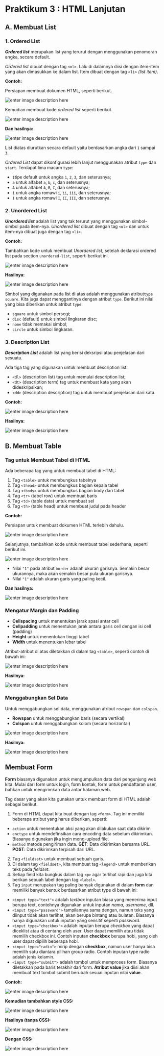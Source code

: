 # Praktikum 3 : HTML Lanjutan
## A. Membuat List

### **1. Ordered List**
 
 **_Ordered list_** merupakan list yang terurut dengan menggunakan penomoran angka, secara default. 
 
 _Ordered list_ dibuat dengan tag `<ol>`. Lalu di dalamnya diisi dengan item-item yang akan dimasukkan ke dalam list. Item dibuat dengan tag `<li>`  _(list item)_.
 
 **Contoh:**
 
 Persiapan membuat dokumen HTML, seperti berikut.
 
 ![enter image description here](https://github.com/kameliacindy/Lab3Web/blob/main/img/html_list.PNG)

Kemudian membuat kode _ordered list_ seperti berikut.

![enter image description here](https://github.com/kameliacindy/Lab3Web/blob/main/img/ordered_list.PNG)
 
 **Dan hasilnya:**
 
 ![enter image description here](https://github.com/kameliacindy/Lab3Web/blob/main/img/ss_ol.PNG)

List diatas diurutkan secara default yaitu berdasarkan angka dari `1` sampai  `3`.

_Ordered List_ dapat dikonfigurasi lebih lanjut menggunakan atribut `type` dan `start`. Terdapat lima macam `type`:
 -   `1`tipe default untuk angka `1`, `2`, `3`, dan seterusnya;
 -   `a`  untuk alfabet  `a`,  `b`,  `c`, dan seterusnya;
 -   `A`  untuk alfabet  `A`,  `B`,  `C`, dan seterusnya;
 -   `i`  untuk angka romawi `i`,  `ii`,  `iii`, dan seterusnya;
 -   `I`  untuk angka romawi `I`,  `II`,  `III`, dan seterusnya.
 
 ### **2. Unordered List**
 
 **_Unordered list_**  adalah list yang tak terurut yang menggunakan simbol-simbol pada item-nya.  _Unordered list_  dibuat dengan tag  `<ul>`  dan untuk item-nya dibuat juga dengan tag  `<li>`.
 
**Contoh:**

Tambahkan kode untuk membuat _Unordered list_, setelah deklarasi  ordered list pada section `unordered-list`, seperti berikut ini.

![enter image description here](https://github.com/kameliacindy/Lab3Web/blob/main/img/unorderd_list.PNG)
 
**Hasilnya:**

![enter image description here](https://github.com/kameliacindy/Lab3Web/blob/main/img/ss_ul.PNG)

Simbol yang digunakan pada list di atas adalah menggunakan atribut`type` `square`.
Kita juga dapat menggantinya dengan atribut  `type`. Berikut ini nilai yang bisa diberikan untuk atribut  `type`:

-   `square`  untuk simbol persegi;
-   `disc`  (default) untuk simbol lingkaran disc;
-   `none`  tidak memakai simbol;
-   `circle`  untuk simbol lingkaran.

### **3. Description List**

**_Description List_**  adalah list yang berisi deksripsi atau penjelasan dari sesuatu.

Ada tiga tag yang digunakan untuk membuat description list:

-   `<dl>`  (description list) tag untuk memulai description list;
-   `<dt>`  (description term) tag untuk membuat kata yang akan dideskripsikan;
-   `<dd>`  (description description) tag untuk membuat penjelasan dari kata.

**Contoh:**

![enter image description here](https://github.com/kameliacindy/Lab3Web/blob/main/img/description_list.PNG)

**Hasilnya:**

![enter image description here](https://github.com/kameliacindy/Lab3Web/blob/main/img/ss_dl.PNG)


## B. Membuat Table
### Tag untuk Membuat Tabel di HTML

Ada beberapa tag yang untuk membuat tabel di HTML:

1.  Tag  `<table>`  untuk membungkus tabelnya
2.  Tag  `<thead>`  untuk membungkus bagian kepala tabel
3.  Tag  `<tbody>`  untuk membungkus bagian body dari tabel
4.  Tag  `<tr>`  (tabel row) untuk membuat baris
5.  Tag  `<td>`  (table data) untuk membuat sel
6.  Tag  `<th>`  (table head) untuk membuat judul pada header

**Contoh:**

Persiapan untuk membuat dokumen HTML terlebih dahulu.

![enter image description here](https://github.com/kameliacindy/Lab3Web/blob/main/img/html_table.PNG)

Selanjutnya, tambahkan kode untuk membuat tabel sederhana, seperti berikut ini.

![enter image description here](https://github.com/kameliacindy/Lab3Web/blob/main/img/table.PNG)

 - Nilai  `"1"`  pada atribut  `border`  adalah ukuran garisnya. Semakin besar ukurannya, maka akan semakin besar pula ukuran garisnya. 
 - Nilai  `"1"`  adalah ukuran garis yang paling kecil.

**Dan hasilnya:**

![enter image description here](https://github.com/kameliacindy/Lab3Web/blob/main/img/ss_table.PNG)

### Mengatur Margin dan Padding

 - **Cellspacing** untuk menentukan jarak spasi antar cell
 - **Cellpadding** untuk menentukan jarak antara garis cell dengan isi cell (padding)
 - **Height** untuk menentukan tinggi tabel
 - **Width** untuk menentukan lebar tabel
 
 Atribut-atribut di atas diletakkan di dalam tag `<table>`, seperti contoh di bawah ini:
 
![enter image description here](https://github.com/kameliacindy/Lab3Web/blob/main/img/margin_padding.PNG)
 
 **Hasilnya:**
 
![enter image description here](https://github.com/kameliacindy/Lab3Web/blob/main/img/ss_padding.PNG)
 
### Menggabungkan Sel Data
Untuk menggabungkan sel data, menggunakan atribut `rowspan` dan `colspan`. 

 - **Rowspan** untuk menggabungkan baris (secara vertikal)
 - **Colspan** untuk menggabungkan kolom (secara horizontal)
 
 ![enter image description here](https://github.com/kameliacindy/Lab3Web/blob/main/img/rowspan.PNG)

**Hasilnya:**

![enter image description here](https://github.com/kameliacindy/Lab3Web/blob/main/img/ss_rowspan.PNG)


## Membuat Form

**Form** biasanya digunakan untuk mengumpulkan data dari pengunjung web kita. Mulai dari form untuk login, form kontak, form untuk pendaftaran user, bahkan untuk mengirimkan data antar halaman web.

Tag dasar yang akan kita gunakan untuk membuat form di HTML adalah sebagai berikut.

 1. Form di HTML dapat kita buat dengan tag  `<form>`.
Tag ini memiliki beberapa atribut yang harus diberikan, seperti:

-   `action`  untuk menentukan aksi yang akan dilakukan saat data dikirim
- `enctype`  untuk mendefinsikan cara encoding data sebelum dikirimkan. Biasanya digunakan jika ingin meng-upload file.
-   `method`  metode pengiriman data.
**GET**: Data dikirimkan bersama URL. 
**POST**: Data dikirimkan terpisah dari URL.

2. Tag `<fieldset>` untuk membuat sebuah garis.
3. Di dalam tag `<fieldset>`, kita membuat tag `<legend>` untuk memberikan teks pada _fieldset_.
4. Setiap field kita bungkus dalam tag `<p>` agar terlihat rapi dan juga kita berikan sebuah label dengan tag `<label>`.
5. Tag `input` merupakan tag paling banyak digunakan di dalam **form** dan memiliki banyak bentuk berdasarkan atribut type di bawah ini:

 -   `<input type="text">` adalah _textbox_ inputan biasa yang menerima input berupa text, contohnya digunakan untuk inputan _nama_, _username_, dll.
 - `<input type="password">`  tampilannya sama dengan, namun teks yang diinput tidak akan terlihat, akan berupa bintang atau bulatan. Biasanya hanya digunakan untuk inputan yang sensitif seperti _password_.
 - `<input type="checkbox">` adalah inputan berupa _checkbox_ yang dapat diceklist atau di centang oleh user. User dapat memilih atau tidak memilih checkbox ini. Contoh inputan **checkbox** berupa hobi, yang oleh user dapat dipilih beberapa hobi.
 - `<input type="radio">` mirip dengan **checkbox**, namun user hanya bisa memilih satu diantara pilihan group radio. Contoh inputan type radio adalah jenis kelamin.
 - `<input type="submit">` adalah tombol untuk memproses form. Biasanya diletakkan pada baris terakhir dari form. **Atribut value** jika diisi akan membuat text tombol submit berubah sesuai inputan nilai **value**.
 
 **Contoh:**
 
 ![enter image description here](https://github.com/kameliacindy/Lab3Web/blob/main/img/form.PNG)

**Kemudian tambahkan style CSS:**

![enter image description here](https://github.com/kameliacindy/Lab3Web/blob/main/img/form_css.PNG)

**Hasilnya (tanpa CSS):**

![enter image description here](https://github.com/kameliacindy/Lab3Web/blob/main/img/ss_form.PNG)

**Dengan CSS:**

![enter image description here](https://github.com/kameliacindy/Lab3Web/blob/main/img/ss_form_css.PNG)





